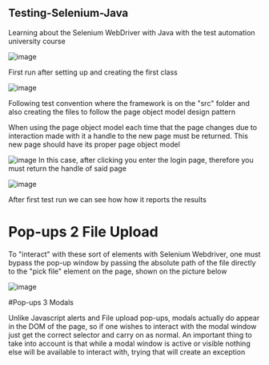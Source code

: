 ## Testing-Selenium-Java
Learning about the Selenium WebDriver with Java with the test automation university course

![image](https://user-images.githubusercontent.com/78630957/182267841-a7a2eb4e-7633-4995-ab43-6e5e7912a19f.png)

First run after setting up and creating the first class


![image](https://user-images.githubusercontent.com/78630957/182273533-308d5e3c-5a97-4b53-bb5d-48baeaec9c49.png)

Following test convention where the framework is on the "src" folder and also creating the files to follow the page object model design pattern

When using the page object model each time that the page changes due to interaction made with it a handle to the new page must be returned. This new page should have its proper page object model

![image](https://user-images.githubusercontent.com/78630957/182285873-86c85a07-0b27-4c6b-b900-9a3a9e219fdd.png)
In this case, after clicking you enter the login page, therefore you must return the handle of said page


![image](https://user-images.githubusercontent.com/78630957/182501600-0a7fbbd7-87c3-4064-ac92-e7948553a13f.png)

After first test run we can see how how it reports the results


# Pop-ups 2 File Upload

To "interact" with these sort of elements with Selenium Webdriver, one must bypass the pop-up window by passing the absolute path of the file directly to the "pick file" element on the page, shown on the picture below

![image](https://user-images.githubusercontent.com/78630957/182991292-efd57d7a-c3eb-4e1d-9545-6cf0dbfaa1e5.png)

#Pop-ups 3 Modals

Unlike Javascript alerts and File upload pop-ups, modals actually do appear in the DOM of the page, so if one wishes to interact with the modal window just get the correct selector and carry on as normal. An important thing to take into account is that while a modal window is active or visible nothing else will be available to interact with, trying that will create an exception
